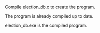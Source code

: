 Compile election_db.c to create the program.

The program is already compiled up to date.

election_db.exe is the compiled program.